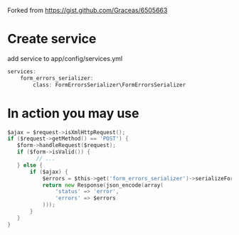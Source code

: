 Forked from https://gist.github.com/Graceas/6505663

# Create service
 add service to app/config/services.yml

```Go
services:
    form_errors_serializer:
        class: FormErrorsSerializer\FormErrorsSerializer
```
# In action you may use

```Go
$ajax = $request->isXmlHttpRequest();
if ($request->getMethod() == 'POST') {
   $form->handleRequest($request);
   if ($form->isValid()) {
         // ...
   } else {
       if ($ajax) {
           $errors = $this->get('form_errors_serializer')->serializeFormErrors($form, true, true);
           return new Response(json_encode(array(
               'status' => 'error',
               'errors' => $errors
           )));
       }
   }
}
```